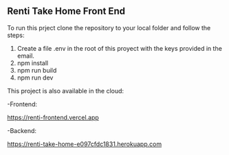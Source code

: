 ## Renti Take Home Front End

To run this prject clone the repository to your local folder and follow the steps:

1. Create a file .env in the root of this proyect with the keys provided in the email.
2. npm install
3. npm run build
4. npm run dev

This project is also available in the cloud:

-Frontend:

https://renti-frontend.vercel.app

-Backend: 

https://renti-take-home-e097cfdc1831.herokuapp.com
